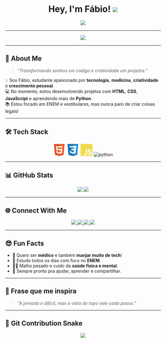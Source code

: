 <h1 align="center">Hey, I'm Fábio! <img src="https://media.giphy.com/media/iigp4VDyf5dCLRlGkm/giphy.gif" width="50"/></h1>

<p align="center">
  <img src="https://readme-typing-svg.herokuapp.com/?lines=Student+%F0%9F%8E%93;Future+Doctor+%F0%9F%A7%BA;Developer+in+progress+%F0%9F%92%BB;Lifelong+learner+%F0%9F%8C%9F&center=true&width=500&height=45">
</p>

---

<div align="center">
  <img src="https://media.giphy.com/media/qgQUggAC3Pfv687qPC/giphy.gif" width="300"/>
</div>

---

## 🚀 About Me
> *"Transformando sonhos em código e criatividade em projetos."*

💡 Sou Fábio, estudante apaixonado por **tecnologia**, **medicina**, **criatividade** e **crescimento pessoal**.  
💻 No momento, estou desenvolvendo projetos com **HTML**, **CSS**, **JavaScript** e aprendendo mais de **Python**.  
📚 Estou focado em ENEM e vestibulares, mas nunca paro de criar coisas legais!

---

## 🛠️ Tech Stack

<div align="center">
  <img src="https://raw.githubusercontent.com/devicons/devicon/master/icons/html5/html5-original.svg" alt="html" width="40" height="40"/>
  <img src="https://raw.githubusercontent.com/devicons/devicon/master/icons/css3/css3-original.svg" alt="css" width="40" height="40"/>
  <img src="https://raw.githubusercontent.com/devicons/devicon/master/icons/javascript/javascript-plain.svg" alt="js" width="40" height="40"/>
  <img src="https://img.icons8.com/color/48/000000/python.png" alt="python" width="40" height="40"/>
</div>

---

## 📊 GitHub Stats

<div align="center">
  <img height="180em" src="https://github-readme-stats.vercel.app/api?username=Fabinxz&show_icons=true&theme=radical&count_private=true&hide_border=true&include_all_commits=true"/>
  <img height="180em" src="https://github-readme-stats.vercel.app/api/top-langs/?username=Fabinxz&layout=compact&langs_count=8&theme=radical&hide_border=true"/>
</div>

---

## 🌐 Connect With Me

<p align="center">
  <a href="mailto:fabinxhard@gmail.com">
    <img src="https://img.shields.io/badge/Gmail-D14836?style=for-the-badge&logo=gmail&logoColor=white"/>
  </a>
  <a href="https://www.linkedin.com/in/fábio-machado-03427a26a/">
    <img src="https://img.shields.io/badge/LinkedIn-0077B5?style=for-the-badge&logo=linkedin&logoColor=white"/>
  </a>
  <a href="https://www.instagram.com/fabiomachado7_/">
    <img src="https://img.shields.io/badge/Instagram-E4405F?style=for-the-badge&logo=instagram&logoColor=white"/>
  </a>
  <a href="https://www.youtube.com/channel/UCjHDmK_R37XvpsV8zBbxzlA">
    <img src="https://img.shields.io/badge/Youtube-FF0000?style=for-the-badge&logo=youtube&logoColor=white"/>
  </a>
</p>

---

## 😎 Fun Facts

- 🎯 Quero ser **médico** e também **manjar muito de tech**!
- 🧠 Estudo todos os dias com foco no **ENEM**.
- 🏋️‍♂️ Malho pesado e cuido da **saúde física e mental**.
- 💬 Sempre pronto pra ajudar, aprender e compartilhar.

---

## 💬 Frase que me inspira
> _"A jornada é difícil, mas a vista do topo vale cada passo."_  

---

## 🐍 Git Contribution Snake
<div align="center">
  <img src="https://github.com/Fabinxz/Fabinxz/blob/output/github-contribution-grid-snake.svg" />
</div>
